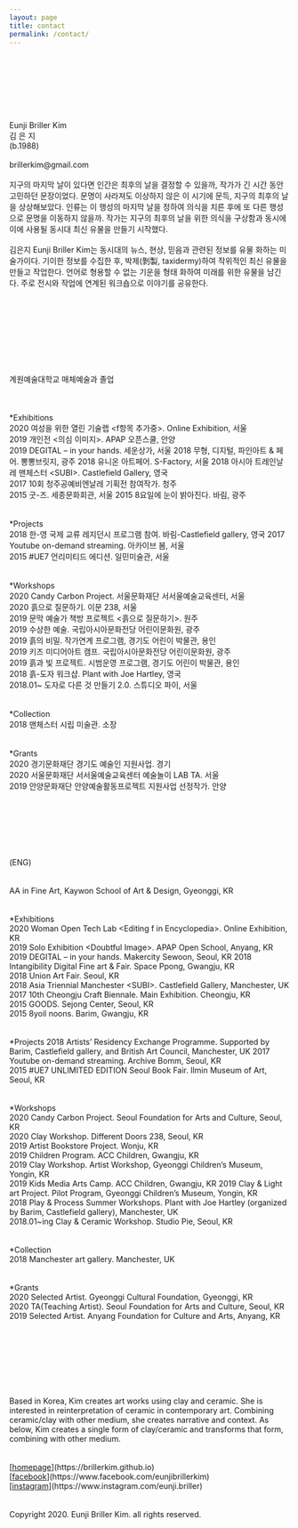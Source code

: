 ```yaml
---
layout: page
title: contact
permalink: /contact/
---
```

<br>
<br>
<br>
<br>
<br>
<br>
<br>
Eunji Briller Kim<br> 
김 은 지 
<br>
(b.1988)<br>
<br>
brillerkim@gmail.com<br>
<br>
지구의 마지막 날이 있다면 인간은 최후의 날을 결정할 수 있을까, 작가가 긴 시간 동안 고민하던 문장이었다. 문명이 사라져도 이상하지 않은 이 시기에 문득, 지구의 최후의 날을 상상해보았다. 인류는 이 행성의 마지막 날을 정하여 의식을 치른 후에 또 다른 행성으로 문명을 이동하지 않을까. 작가는 지구의 최후의 날을 위한 의식을 구상함과 동시에 이에 사용될 동시대 최신 유물을 만들기 시작했다.<br>
<br>
김은지 Eunji Briller Kim는 동시대의 뉴스, 현상, 믿음과 관련된 정보를 유물 화하는 미술가이다. 기이한 정보를 수집한 후, 박제(剝製, taxidermy)하여 작위적인 최신 유물을 만들고 작업한다. 언어로 형용할 수 없는 기운을 형태 화하여 미래를 위한 유물을 남긴다. 주로 전시와 작업에 연계된 워크숍으로 이야기를 공유한다.<br>
<br> 
<br>  
<br>
<br>
<br>
<br>
<br>
<br>
<br>
계원예술대학교 매체예술과 졸업 
<br>
<br>
<br>
<br>
*Exhibitions
<br>
2020 여성을 위한 열린 기술랩 &#60;f항목 추가중&#62;. Online Exhibition, 서울<br>
2019 개인전 &#60;의심 이미지&#62;. APAP 오픈스쿨, 안양<br>
2019 DEGITAL – in your hands. 세운상가, 서울  
2018 무형, 디지털, 파인아트 & 페어. 뽕뽕브릿지, 광주  
2018 유니온 아트페어. S-Factory, 서울  
2018 아시아 트레인날레 맨체스터 &#60;SUBI&#62;. Castlefield Gallery, 영국<br> 
2017 10회 청주공예비엔날레 기획전 참여작가. 청주<br> 
2015 굿-즈. 세종문화회관, 서울  
2015 8요일에 눈이 밝아진다. 바림, 광주 
<br>
<br>
<br>
*Projects
<br>
2018 한-영 국제 교류 레지던시 프로그램 참여. 바림-Castlefield gallery, 영국    
2017 Youtube on-demand streaming. 아카이브 봄, 서울<br>
2015 #UE7 언리미티드 에디션. 일민미술관, 서울
<br>
<br>
<br>
*Workshops
<br>
2020 Candy Carbon Project. 서울문화재단 서서울예술교육센터, 서울<br>
2020 흙으로 질문하기. 이문 238, 서울<br>
2019 문막 예술가 책방 프로젝트 &#60;흙으로 질문하기&#62;. 원주<br>
2019 수상한 예술. 국립아시아문화전당 어린이문화원, 광주<br>
2019 흙의 비밀. 작가연계 프로그램, 경기도 어린이 박물관, 용인<br>
2019 키즈 미디어아트 캠프. 국립아시아문화전당 어린이문화원, 광주<br>
2019 흙과 빛 프로젝트. 시범운영 프로그램, 경기도 어린이 박물관, 용인<br>
2018 흙-도자 워크샵. Plant with Joe Hartley, 영국<br> 
2018.01~ 도자로 다른 것 만들기 2.0. 스튜디오 파이, 서울 
<br>
<br>
<br>
*Collection 
<br>
2018 맨체스터 시립 미술관. 소장
<br>
<br>
<br>
*Grants
<br>
2020 경기문화재단 경기도 예술인 지원사업. 경기<br>
2020 서울문화재단 서서울예술교육센터 예술놀이 LAB TA. 서울<br>
2019 안양문화재단 안양예술활동프로젝트 지원사업 선정작가. 안양     
<br>
<br> 
<br>
<br>
<br>
<br>
<br>
<br>
(ENG)
<br>
<br>
<br>
AA in Fine Art, Kaywon School of Art & Design, Gyeonggi, KR  
<br>
<br>
<br>
*Exhibitions
<br>
2020 Woman Open Tech Lab &#60;Editing f in Encyclopedia&#62;. Online Exhibition, KR<br> 
2019 Solo Exhibition &#60;Doubtful Image&#62;. APAP Open School, Anyang, KR<br> 
2019 DEGITAL – in your hands. Makercity Sewoon, Seoul, KR   
2018 Intangibility Digital Fine art & Fair. Space Ppong, Gwangju, KR<br> 
2018 Union Art Fair. Seoul, KR<br> 
2018 Asia Triennial Manchester &#60;SUBI&#62;. Castlefield Gallery, Manchester, UK<br>
2017 10th Cheongju Craft Biennale. Main Exhibition. Cheongju, KR<br> 
2015 GOODS. Sejong Center, Seoul, KR<br> 
2015 8yoil noons. Barim, Gwangju, KR
<br>
<br>
<br>
*Projects    
2018 Artists’ Residency Exchange Programme. Supported by Barim, Castlefield gallery, and British Art Council, Manchester, UK  
2017 Youtube on-demand streaming. Archive Bomm, Seoul, KR<br> 
2015 #UE7 UNLIMITED EDITION Seoul Book Fair. Ilmin Museum of Art, Seoul, KR
<br>
<br>
<br>
*Workshops
<br>
2020 Candy Carbon Project. Seoul Foundation for Arts and Culture, Seoul, KR<br>
2020 Clay Workshop. Different Doors 238, Seoul, KR<br>
2019 Artist Bookstore Project. Wonju, KR<br> 
2019 Children Program. ACC Children, Gwangju, KR<br> 
2019 Clay Workshop. Artist Workshop, Gyeonggi Children’s Museum, Yongin, KR<br>
2019 Kids Media Arts Camp. ACC Children, Gwangju, KR  
2019 Clay & Light art Project. Pilot Program, Gyeonggi Children’s Museum, Yongin, KR<br> 
2018 Play & Process Summer Workshops. Plant with Joe Hartley (organized by Barim, Castlefield gallery), Manchester, UK<br> 
2018.01~ing Clay & Ceramic Workshop. Studio Pie, Seoul, KR
<br>
<br>
<br>
*Collection 
<br>
2018 Manchester art gallery. Manchester, UK 
<br>
<br>
<br>
*Grants
<br>
2020 Selected Artist. Gyeonggi Cultural Foundation, Gyeonggi, KR<br> 
2020 TA(Teaching Artist). Seoul Foundation for Arts and Culture, Seoul, KR    
2019 Selected Artist. Anyang Foundation for Culture and Arts, Anyang, KR   
<br>
<br>  
<br>
<br>
<br>
<br>
<br>
<br>
<br>
Based in Korea, Kim creates art works using clay and ceramic. She is interested in reinterpretation of ceramic in contemporary art. Combining ceramic/clay with other medium,
she creates narrative and context. As below, Kim creates a single form of clay/ceramic and transforms that form,
combining with other medium.<br>
<br>
<br>
[<U>homepage</U>](https://brillerkim.github.io)<br>
[<U>facebook</U>](https://www.facebook.com/eunjibrillerkim)<br>
[<U>instagram</U>](https://www.instagram.com/eunji.briller)<br>
<br>
<br>
Copyright 2020. Eunji Briller Kim. all rights reserved.
<br>
<br>
<br>
<br>